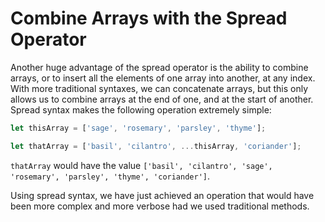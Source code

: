 # Combine Arrays with the Spread Operator
Another huge advantage of the spread operator is the ability to combine arrays, or to insert all the elements of one array into another, at any index. With more traditional syntaxes, we can concatenate arrays, but this only allows us to combine arrays at the end of one, and at the start of another. Spread syntax makes the following operation extremely simple:
```javascript
let thisArray = ['sage', 'rosemary', 'parsley', 'thyme'];

let thatArray = ['basil', 'cilantro', ...thisArray, 'coriander'];
```
```thatArray``` would have the value ```['basil', 'cilantro', 'sage', 'rosemary', 'parsley', 'thyme', 'coriander']```.

Using spread syntax, we have just achieved an operation that would have been more complex and more verbose had we used traditional methods.
